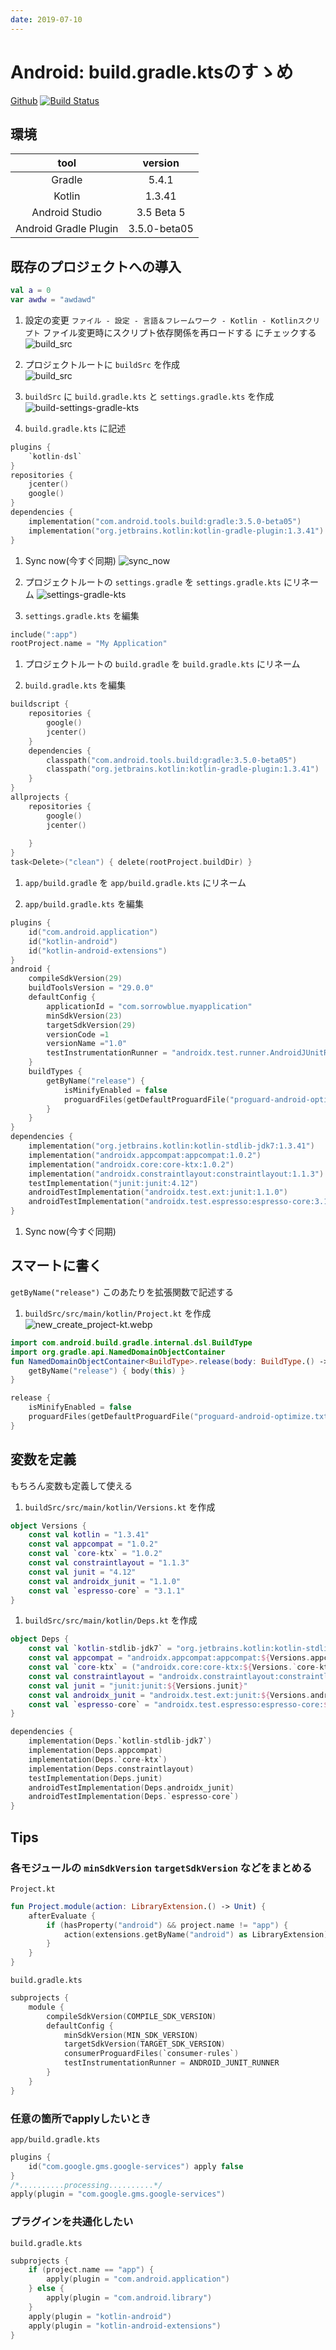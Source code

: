 ```yaml
---
date: 2019-07-10
---
```

# Android: build.gradle.ktsのすゝめ
[Github](https://github.com/SorrowBlue/AndroidGradleKts)
[![Build Status](https://travis-ci.com/SorrowBlue/sorrowblue.github.io.svg?token=69SwqJzT2mqgmiiajAiQ&branch=gh-pages)](https://travis-ci.com/SorrowBlue/sorrowblue.github.io)

## 環境

|tool|version|
|:-------------------:|:----------:|
|Gradle               |5.4.1       |
|Kotlin               |1.3.41      |
|Android Studio       |3.5 Beta 5  |
|Android Gradle Plugin|3.5.0-beta05|


## 既存のプロジェクトへの導入

```kotlin
val a = 0
var awdw = "awdawd"
```

1. 設定の変更
`ファイル - 設定 - 言語＆フレームワーク - Kotlin - Kotlinスクリプト`
ファイル変更時にスクリプト依存関係を再ロードする にチェックする
![build_src](/images/android-gradle-kts/settings_kotlin-script_reload.webp)

1. プロジェクトルートに `buildSrc` を作成  
![build_src](/images/android-gradle-kts/build_src.webp)

1. `buildSrc` に `build.gradle.kts` と `settings.gradle.kts` を作成
![build-settings-gradle-kts](/images/android-gradle-kts/build-settings-gradle-kts.webp)

1. `build.gradle.kts` に記述
```kotlin
plugins {
    `kotlin-dsl`
}
repositories {
    jcenter()
    google()
}
dependencies {
    implementation("com.android.tools.build:gradle:3.5.0-beta05")
    implementation("org.jetbrains.kotlin:kotlin-gradle-plugin:1.3.41")
}
```

1. Sync now(今すぐ同期)
![sync_now](/images/android-gradle-kts/sync_now.webp)

1. プロジェクトルートの `settings.gradle` を `settings.gradle.kts` にリネーム
![settings-gradle-kts](/images/android-gradle-kts/settings-gradle-kts.webp)

1. `settings.gradle.kts` を編集
```kotlin
include(":app")
rootProject.name = "My Application"
```

1. プロジェクトルートの `build.gradle` を `build.gradle.kts` にリネーム

1. `build.gradle.kts` を編集
```kotlin
buildscript {
    repositories {
        google()
        jcenter()        
    }
    dependencies {
        classpath("com.android.tools.build:gradle:3.5.0-beta05")
        classpath("org.jetbrains.kotlin:kotlin-gradle-plugin:1.3.41")
    }
}
allprojects {
    repositories {
        google()
        jcenter()
       
    }
}
task<Delete>("clean") { delete(rootProject.buildDir) }
```

1. `app/build.gradle` を `app/build.gradle.kts` にリネーム

1. `app/build.gradle.kts` を編集

```kotlin
plugins {
    id("com.android.application")
    id("kotlin-android")
    id("kotlin-android-extensions")
}
android {
    compileSdkVersion(29)
    buildToolsVersion = "29.0.0"
    defaultConfig {
        applicationId = "com.sorrowblue.myapplication"
        minSdkVersion(23)
        targetSdkVersion(29)
        versionCode =1
        versionName ="1.0"
        testInstrumentationRunner = "androidx.test.runner.AndroidJUnitRunner"
    }
    buildTypes {
        getByName("release") {
            isMinifyEnabled = false
            proguardFiles(getDefaultProguardFile("proguard-android-optimize.txt"), "proguard-rules.pro")
        }
    }
}
dependencies {
    implementation("org.jetbrains.kotlin:kotlin-stdlib-jdk7:1.3.41")
    implementation("androidx.appcompat:appcompat:1.0.2")
    implementation("androidx.core:core-ktx:1.0.2")
    implementation("androidx.constraintlayout:constraintlayout:1.1.3")
    testImplementation("junit:junit:4.12")
    androidTestImplementation("androidx.test.ext:junit:1.1.0")
    androidTestImplementation("androidx.test.espresso:espresso-core:3.1.1")
}
```
1. Sync now(今すぐ同期)

## スマートに書く
`getByName("release")` このあたりを拡張関数で記述する

1. `buildSrc/src/main/kotlin/Project.kt` を作成
![new_create_project-kt.webp](/images/android-gradle-kts/new_create_project-kt.webp)
```kotlin
import com.android.build.gradle.internal.dsl.BuildType
import org.gradle.api.NamedDomainObjectContainer
fun NamedDomainObjectContainer<BuildType>.release(body: BuildType.() -> Unit) {
    getByName("release") { body(this) }
}
```
```kotlin
release {
	isMinifyEnabled = false
	proguardFiles(getDefaultProguardFile("proguard-android-optimize.txt"), "proguard-rules.pro")
}
```


## 変数を定義
もちろん変数も定義して使える

1. `buildSrc/src/main/kotlin/Versions.kt` を作成
```kotlin
object Versions {
	const val kotlin = "1.3.41"
	const val appcompat = "1.0.2"
	const val `core-ktx` = "1.0.2"
	const val constraintlayout = "1.1.3"
	const val junit = "4.12"
    const val androidx_junit = "1.1.0"
    const val `espresso-core` = "3.1.1"
}
```

1. `buildSrc/src/main/kotlin/Deps.kt` を作成
```kotlin
object Deps {
	const val `kotlin-stdlib-jdk7` = "org.jetbrains.kotlin:kotlin-stdlib-jdk7:${Versions.kotlin}"
	const val appcompat = "androidx.appcompat:appcompat:${Versions.appcompat}"
    const val `core-ktx` = ("androidx.core:core-ktx:${Versions.`core-ktx`}")
    const val constraintlayout = "androidx.constraintlayout:constraintlayout:${Versions.constraintlayout}"
    const val junit = "junit:junit:${Versions.junit}"
    const val androidx_junit = "androidx.test.ext:junit:${Versions.androidx_junit}"
    const val `espresso-core` = "androidx.test.espresso:espresso-core:${Versions.`espresso-core`}"
}
```
```kotlin
dependencies {
    implementation(Deps.`kotlin-stdlib-jdk7`)
    implementation(Deps.appcompat)
    implementation(Deps.`core-ktx`)
    implementation(Deps.constraintlayout)
    testImplementation(Deps.junit)
    androidTestImplementation(Deps.androidx_junit)
    androidTestImplementation(Deps.`espresso-core`)
}
```

## Tips

### 各モジュールの `minSdkVersion` `targetSdkVersion` などをまとめる
`Project.kt`
```kotlin
fun Project.module(action: LibraryExtension.() -> Unit) {
	afterEvaluate {
		if (hasProperty("android") && project.name != "app") {
			action(extensions.getByName("android") as LibraryExtension)
		}
	}
}
```
`build.gradle.kts`
```kotlin
subprojects {
	module {
		compileSdkVersion(COMPILE_SDK_VERSION)
		defaultConfig {
			minSdkVersion(MIN_SDK_VERSION)
			targetSdkVersion(TARGET_SDK_VERSION)
			consumerProguardFiles(`consumer-rules`)
			testInstrumentationRunner = ANDROID_JUNIT_RUNNER
		}
	}
}
```

###  任意の箇所でapplyしたいとき
`app/build.gradle.kts`
```kotlin
plugins {
	id("com.google.gms.google-services") apply false
}
/*..........processing..........*/
apply(plugin = "com.google.gms.google-services")
```

### プラグインを共通化したい
`build.gradle.kts`
```kotlin
subprojects {
	if (project.name == "app") {
		apply(plugin = "com.android.application")
	} else {
		apply(plugin = "com.android.library")
	}
	apply(plugin = "kotlin-android")
	apply(plugin = "kotlin-android-extensions")
}
```
